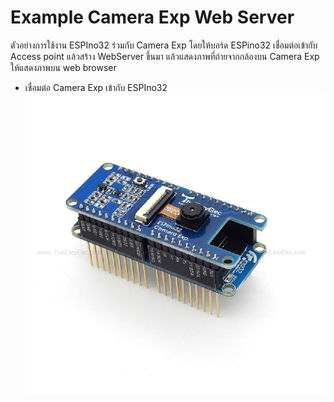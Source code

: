 # Example  Camera Exp Web Server
ตัวอย่างการใช้งาน ESPIno32 ร่วมกับ Camera Exp โดยให้บอร์ด ESPino32 เชื่อมต่อเข้ากับ Access point แล้วสร้าง WebServer ขึ้นมา แล้วแสดงภาพที่ถ่ายจากกล้องบน Camera Exp
ให้แสดงภาพบน web browser

* เชื่อมต่อ Camera Exp เข้ากับ ESPIno32
![](docs/006_wm.jpg)
